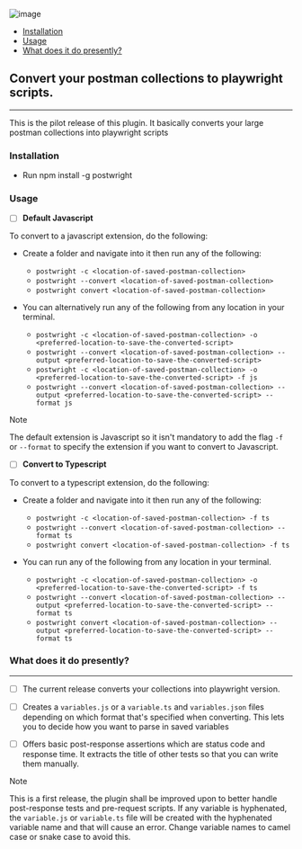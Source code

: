 ![image](shot/banners.jpg)

- [Installation](##installation)
- [Usage](##usage)
- [What does it do presently?](##what-does-it-do-presently)

## Convert your postman collections to playwright scripts.
---

This is the pilot release of this plugin. It basically converts your large postman collections into playwright scripts

### Installation
- Run npm install -g postwright

### Usage

- [ ] **Default Javascript**

To convert to a javascript extension, do the following:

- Create a folder and navigate into it then run any of the following:

    - `postwright -c <location-of-saved-postman-collection>` 
    - `postwright --convert <location-of-saved-postman-collection>`
    - `postwright convert <location-of-saved-postman-collection>`

- You can alternatively run any of the following from any location in your terminal.
    - `postwright -c <location-of-saved-postman-collection> -o <preferred-location-to-save-the-converted-script>` 
    - `postwright --convert <location-of-saved-postman-collection> --output <preferred-location-to-save-the-converted-script>`
    - `postwright -c <location-of-saved-postman-collection> -o <preferred-location-to-save-the-converted-script> -f js` 
    - `postwright --convert <location-of-saved-postman-collection> --output <preferred-location-to-save-the-converted-script> --format js`

> [!NOTE]
> The default extension is Javascript so it isn't mandatory to add the flag `-f` or `--format` to specify the extension if you want to convert to Javascript.


- [ ] **Convert to Typescript**

To convert to a typescript extension, do the following:

- Create a folder and navigate into it then run any of the following:

    - `postwright -c <location-of-saved-postman-collection> -f ts`
    - `postwright --convert <location-of-saved-postman-collection> --format ts`
    - `postwright convert <location-of-saved-postman-collection> -f ts`

- You can run any of the following from any location in your terminal.
    - `postwright -c <location-of-saved-postman-collection> -o <preferred-location-to-save-the-converted-script> -f ts` 
    - `postwright --convert <location-of-saved-postman-collection> --output <preferred-location-to-save-the-converted-script> --format ts`
    - `postwright convert <location-of-saved-postman-collection> --output <preferred-location-to-save-the-converted-script> --format ts`

### What does it do presently?
---
- [ ] The current release converts your collections into playwright version.

- [ ] Creates a `variables.js` or a `variable.ts` and `variables.json` files depending on which format that's specified when converting. This lets you to decide how you want to parse in saved variables

- [ ] Offers basic post-response assertions which are status code and response time. It extracts the title of other tests so that you can write them manually.

> [!NOTE]
> This is a first release, the plugin shall be improved upon to better handle post-response tests and pre-request scripts.
> If any variable is hyphenated, the `variable.js` or `variable.ts` file will be created with the hyphenated variable name and that will cause an error. Change variable names to camel case or snake case to avoid this.